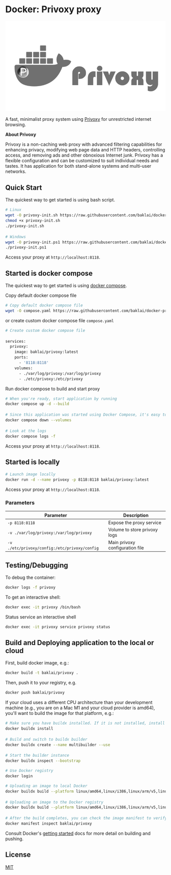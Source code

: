 # Docker: Privoxy proxy

![Docker Privoxy Proxy](https://raw.githubusercontent.com/baklai/docker-privoxy/main/preview.png)

A fast, minimalist proxy system using [Privoxy](https://www.privoxy.org) for unrestricted internet browsing.

**About Privoxy**

Privoxy is a non-caching web proxy with advanced filtering capabilities for enhancing privacy, modifying web page data and HTTP headers, controlling access, and removing ads and other obnoxious Internet junk. Privoxy has a flexible configuration and can be customized to suit individual needs and tastes. It has application for both stand-alone systems and multi-user networks.

## Quick Start

The quickest way to get started is using bash script.

```bash
# Linux
wget -O privoxy-init.sh https://raw.githubusercontent.com/baklai/docker-privoxy/main/privoxy-init.sh
chmod +x privoxy-init.sh
./privoxy-init.sh

# Windows
wget -O privoxy-init.ps1 https://raw.githubusercontent.com/baklai/docker-privoxy/main/privoxy-init.ps1
./privoxy-init.ps1
```

Access your proxy at `http://localhost:8118`.

## Started is docker compose

The quickest way to get started is using [docker compose](https://docs.docker.com/compose/).

Copy default docker compose file

```bash
# Copy default docker compose file
wget -O compose.yaml https://raw.githubusercontent.com/baklai/docker-privoxy/main/compose.yaml
```

or create custom docker compose file `compose.yaml`

```bash
# Create custom docker compose file

services:
  privoxy:
    image: baklai/privoxy:latest
    ports:
      - '8118:8118'
    volumes:
      - ./var/log/privoxy:/var/log/privoxy
      - ./etc/privoxy:/etc/privoxy
```

Run docker compose to build and start proxy

```bash
# When you're ready, start application by running
docker compose up -d --build

# Since this application was started using Docker Compose, it's easy to tear it all down when you're done.
docker compose down --volumes

# Look at the logs
docker compose logs -f
```

Access your proxy at `http://localhost:8118`.

## Started is locally

```bash
# Launch image locally
docker run -d --name privoxy -p 8118:8118 baklai/privoxy:latest
```

Access your proxy at `http://localhost:8118`.

### Parameters

| Parameter                                     | Description                     |
| --------------------------------------------- | ------------------------------- |
| `-p 8118:8118`                                | Expose the proxy service        |
| `-v ./var/log/privoxy:/var/log/privoxy`       | Volume to store privoxy logs    |
| `-v ./etc/privoxy/config:/etc/privoxy/config` | Main privoxy configuration file |

## Testing/Debugging

To debug the container:

```bash
docker logs -f privoxy
```

To get an interactive shell:

```bash
docker exec -it privoxy /bin/bash
```

Status service an interactive shell

```bash
docker exec -it privoxy service privoxy status
```

## Build and Deploying application to the local or cloud

First, build docker image, e.g.:

```bash
docker build -t baklai/privoxy .
```

Then, push it to your registry, e.g.

```bash
docker push baklai/privoxy
```

If your cloud uses a different CPU architecture than your development
machine (e.g., you are on a Mac M1 and your cloud provider is amd64),
you'll want to build the image for that platform, e.g.:

```bash
# Make sure you have buildx installed. If it is not installed, install it as follows
docker buildx install

# Build and switch to buildx builder
docker buildx create --name multibuilder --use

# Start the builder instance
docker buildx inspect --bootstrap
```

```bash
# Use Docker registry
docker login
```

```bash
# Uploading an image to local Docker
docker buildx build --platform linux/amd64,linux/i386,linux/arm/v5,linux/arm/v6,linux/arm/v7,linux/arm64,linux/ppc64le,linux/s390x -t baklai/privoxy . --load

# Uploading an image to the Docker registry
docker buildx build --platform linux/amd64,linux/i386,linux/arm/v5,linux/arm/v6,linux/arm/v7,linux/arm64,linux/ppc64le,linux/s390x -t baklai/privoxy . --push

# After the build completes, you can check the image manifest to verify that it has been built for multiple platforms.
docker manifest inspect baklai/privoxy
```

Consult Docker's [getting started](https://docs.docker.com/go/get-started-sharing/)
docs for more detail on building and pushing.

## License

[MIT](LICENSE)
